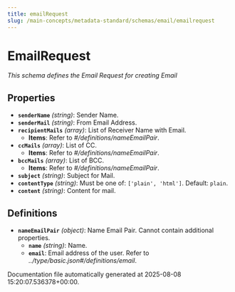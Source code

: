 ```yaml
---
title: emailRequest
slug: /main-concepts/metadata-standard/schemas/email/emailrequest
---
```


# EmailRequest

*This schema defines the Email Request for creating Email*

## Properties

- **`senderName`** *(string)*: Sender Name.
- **`senderMail`** *(string)*: From Email Address.
- **`recipientMails`** *(array)*: List of Receiver Name with Email.
  - **Items**: Refer to *#/definitions/nameEmailPair*.
- **`ccMails`** *(array)*: List of CC.
  - **Items**: Refer to *#/definitions/nameEmailPair*.
- **`bccMails`** *(array)*: List of BCC.
  - **Items**: Refer to *#/definitions/nameEmailPair*.
- **`subject`** *(string)*: Subject for Mail.
- **`contentType`** *(string)*: Must be one of: `['plain', 'html']`. Default: `plain`.
- **`content`** *(string)*: Content for mail.
## Definitions

- **`nameEmailPair`** *(object)*: Name Email Pair. Cannot contain additional properties.
  - **`name`** *(string)*: Name.
  - **`email`**: Email address of the user. Refer to *../type/basic.json#/definitions/email*.


Documentation file automatically generated at 2025-08-08 15:20:07.536378+00:00.
